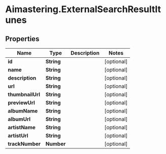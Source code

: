 # Aimastering.ExternalSearchResultItunes

## Properties
Name | Type | Description | Notes
------------ | ------------- | ------------- | -------------
**id** | **String** |  | [optional] 
**name** | **String** |  | [optional] 
**description** | **String** |  | [optional] 
**url** | **String** |  | [optional] 
**thumbnailUrl** | **String** |  | [optional] 
**previewUrl** | **String** |  | [optional] 
**albumName** | **String** |  | [optional] 
**albumUrl** | **String** |  | [optional] 
**artistName** | **String** |  | [optional] 
**artistUrl** | **String** |  | [optional] 
**trackNumber** | **Number** |  | [optional] 


